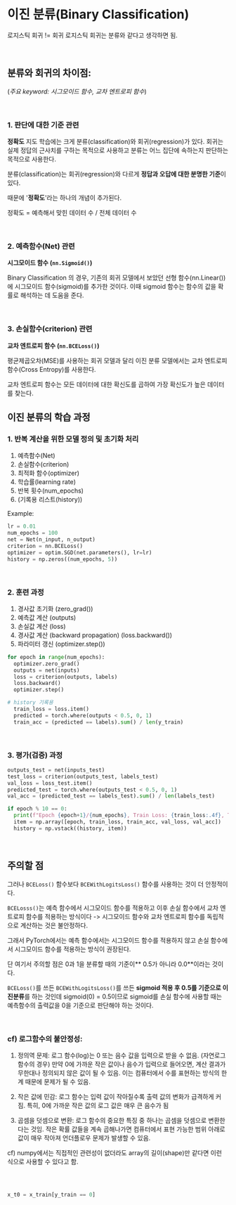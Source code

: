# 이진 분류(Binary Classification)


로지스틱 회귀 != 회귀
로지스틱 회귀는 분류와 같다고 생각하면 됨.

<br>

## 분류와 회귀의 차이점:

(*주요 keyword: 시그모이드 함수, 교차 엔트로피 함수*)

<br>

### 1. 판단에 대한 기준 관련

**정확도**
지도 학습에는 크게 분류(classification)와 회귀(regression)가 있다.
회귀는 실제 정답의 근사치를 구하는 목적으로 사용하고 분류는 어느 집단에 속하는지 판단하는 목적으로 사용한다.

분류(classification)는 회귀(regression)와 다르게 **정답과 오답에 대한 분명한 기준**이 있다.

때문에 '**정확도**'라는 하나의 개념이 추가된다.

정확도 = 예측해서 맞힌 데이터 수 / 전체 데이터 수

<br>

### 2. 예측함수(**Net**) 관련
  
**시그모이드 함수 (`nn.Sigmoid()`)**

Binary Classification 의 경우, 기존의 회귀 모델에서 보았던 선형 함수(nn.Linear())에 시그모이드 함수(sigmoid)를 추가한 것이다.
이때 sigmoid 함수는 함수의 값을 확률로 해석하는 데 도움을 준다.

<br>

### 3. 손실함수(**criterion**) 관련

**교차 엔트로피 함수 (`nn.BCELoss()`)**

평균제곱오차(MSE)를 사용하는 회귀 모델과 달리 이진 분류 모델에서는 교차 엔트로피 함수(Cross Entropy)를 사용한다.

교차 엔트로피 함수는 모든 데이터에 대한 확신도를 곱하여 가장 확신도가 높은 데이터를 찾는다.



## **이진 분류의 학습 과정**


### 1. **반복 계산을 위한 모델 정의 및 초기화 처리**

1. 예측함수(Net)
2. 손실함수(criterion)
3. 최적화 함수(optimizer)
4. 학습률(learning rate)
5. 반복 횟수(num_epochs)
6. (기록용 리스트(history))

Example:

```python
lr = 0.01
num_epochs = 100
net = Net(n_input, n_output)
criterion = nn.BCELoss()
optimizer = optim.SGD(net.parameters(), lr=lr)
history = np.zeros((num_epochs, 5))
```

<br>

### 2. **훈련 과정**

1. 경사값 초기화 (zero_grad())
2. 예측값 계산 (outputs)
3. 손실값 계산 (loss)
4. 경사값 계산 (backward propagation) (loss.backward())
5. 파라미터 갱신 (optimizer.step())

```python
for epoch in range(num_epochs):
  optimizer.zero_grad()
  outputs = net(inputs)
  loss = criterion(outputs, labels)
  loss.backward()
  optimizer.step()

# history 기록용
  train_loss = loss.item()
  predicted = torch.where(outputs < 0.5, 0, 1)
  train_acc = (predicted == labels).sum() / len(y_train)
```

<br>

### 3. **평가(검증) 과정**

```python
outputs_test = net(inputs_test)
test_loss = criterion(outputs_test, labels_test)
val_loss = loss_test.item()
predicted_test = torch.where(outputs_test < 0.5, 0, 1)
val_acc = (predicted_test == labels_test).sum() / len(labels_test)

if epoch % 10 == 0:
  print(f"Epoch {epoch+1}/{num_epochs}, Train Loss: {train_loss:.4f}, Train Acc: {train_acc:.4f}, Val Loss: {val_loss:.4f}, Val Acc: {val_acc:.4f}")
  item = np.array([epoch, train_loss, train_acc, val_loss, val_acc])
  history = np.vstack((history, item))
```

<br>


## 주의할 점

그러나 `BCELoss()` 함수보다 `BCEWithLogitsLoss()` 함수를 사용하는 것이 더 안정적이다.

`BCELosss()`는 예측 함수에서 시그모이드 함수를 적용하고 이후 손실 함수에서 교차 엔트로피 함수를 적용하는 방식이다 -> 시그모이드 함수와 교차 엔트로피 함수를 독립적으로 계산하는 것은 불안정하다. 

그래서 PyTorch에서는 예측 함수에서는 시그모이드 함수를 적용하지 않고 손실 함수에서 시그모이드 함수를 적용하는 방식이 권장된다.

단 여기서 주의할 점은 0과 1을 분류할 때의 기준이** 0.5가 아니라 0.0**이라는 것이다. 

`BCELoss()`를 쓰든 `BCEWithLogitsLoss()`를 쓰든 **sigmoid 적용 후 0.5를 기준으로 이진분류**를 하는 것인데 sigmoid(0) = 0.5이므로 sigmoid를 손실 함수에 사용할 때는 예측함수의 출력값을 0을 기준으로 판단해야 하는 것이다.



<br>

### cf) 로그함수의 불안정성:  

1. 정의역 문제: 로그 함수(log)는 0 또는 음수 값을 입력으로 받을 수 없음. (자연로그 함수의 경우) 만약 0에 가까운 작은 값이나 음수가 입력으로 들어오면, 계산 결과가 무한대나 정의되지 않은 값이 될 수 있음. 이는 컴퓨터에서 수를 표현하는 방식의 한계 때문에 문제가 될 수 있음.

  

2. 작은 값에 민감: 로그 함수는 입력 값이 작아질수록 출력 값의 변화가 급격하게 커짐. 특히, 0에 가까운 작은 값의 로그 값은 매우 큰 음수가 됨

  

3. 곱셈을 덧셈으로 변환: 로그 함수의 중요한 특징 중 하나는 곱셈을 덧셈으로 변환한다는 것임. 작은 확률 값들을 계속 곱해나가면 컴퓨터에서 표현 가능한 범위 아래로 값이 매우 작아져 언더플로우 문제가 발생할 수 있음.


  

cf) numpy에서는 직접적인 관련성이 없더라도 array의 길이(shape)만 같다면 이런 식으로 사용할 수 있다고 함.

<br>

```python

x_t0 = x_train[y_train == 0]

```